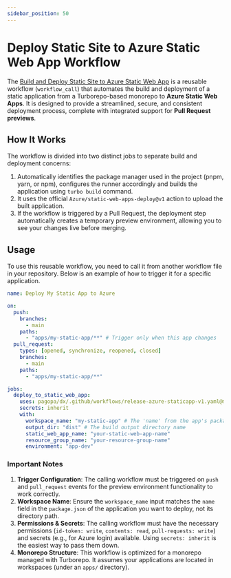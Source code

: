 ```yaml
---
sidebar_position: 50
---
```


# Deploy Static Site to Azure Static Web App Workflow

The
[Build and Deploy Static Site to Azure Static Web App](https://github.com/pagopa/dx/tree/main/.github/workflows/release-azure-staticapp-v1.yaml)
is a reusable workflow (`workflow_call`) that automates the build and deployment
of a static application from a Turborepo-based monorepo to **Azure Static Web
Apps**. It is designed to provide a streamlined, secure, and consistent
deployment process, complete with integrated support for **Pull Request
previews**.

## How It Works

The workflow is divided into two distinct jobs to separate build and deployment
concerns:

1. Automatically identifies the package manager used in the project (pnpm, yarn,
   or npm), configures the runner accordingly and builds the application using
   `turbo build` command.
2. It uses the official `Azure/static-web-apps-deploy@v1` action to upload the
   built application.
3. If the workflow is triggered by a Pull Request, the deployment step
   automatically creates a temporary preview environment, allowing you to see
   your changes live before merging.

## Usage

To use this reusable workflow, you need to call it from another workflow file in
your repository. Below is an example of how to trigger it for a specific
application.

```yaml
name: Deploy My Static App to Azure

on:
  push:
    branches:
      - main
    paths:
      - "apps/my-static-app/**" # Trigger only when this app changes
  pull_request:
    types: [opened, synchronize, reopened, closed]
    branches:
      - main
    paths:
      - "apps/my-static-app/**"

jobs:
  deploy_to_static_web_app:
    uses: pagopa/dx/.github/workflows/release-azure-staticapp-v1.yaml@main # Path to the reusable workflow
    secrets: inherit
    with:
      workspace_name: "my-static-app" # The 'name' from the app's package.json
      output_dir: "dist" # The build output directory name
      static_web_app_name: "your-static-web-app-name"
      resource_group_name: "your-resource-group-name"
      environment: "app-dev"
```

### Important Notes

1. **Trigger Configuration**: The calling workflow must be triggered on `push`
   and `pull_request` events for the preview environment functionality to work
   correctly.
2. **Workspace Name**: Ensure the `workspace_name` input matches the `name`
   field in the `package.json` of the application you want to deploy, not its
   directory path.
3. **Permissions & Secrets**: The calling workflow must have the necessary
   permissions (`id-token: write`, `contents: read`, `pull-requests: write`) and
   secrets (e.g., for Azure login) available. Using `secrets: inherit` is the
   easiest way to pass them down.
4. **Monorepo Structure**: This workflow is optimized for a monorepo managed
   with Turborepo. It assumes your applications are located in workspaces (under
   an `apps/` directory).
